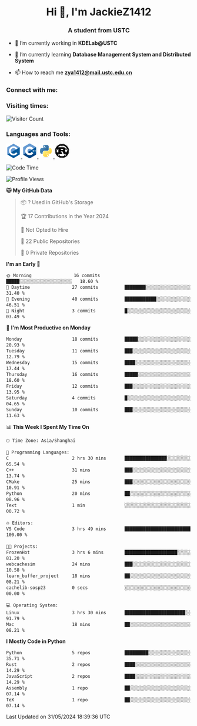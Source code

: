 <h1 align="center">Hi 👋, I'm JackieZ1412</h1>
<h3 align="center">A student from USTC</h3>

- 🔭 I’m currently working in **KDELab@USTC**

- 🌱 I’m currently learning **Database Management System and Distributed System**

- 📫 How to reach me **zya1412@mail.ustc.edu.cn**

<h3 align="left">Connect with me:</h3>
<p align="left">
</p>

<h3 align="left">Visiting times:</h3>
<p align="left">
</p>

![Visitor Count](https://profile-counter.glitch.me/Christmas/count.svg)

<h3 align="left">Languages and Tools:</h3>
<p align="left"> <a href="https://www.cprogramming.com/" target="_blank" rel="noreferrer"> <img src="https://raw.githubusercontent.com/devicons/devicon/master/icons/c/c-original.svg" alt="c" width="40" height="40"/> </a> <a href="https://www.w3schools.com/cpp/" target="_blank" rel="noreferrer"> <img src="https://raw.githubusercontent.com/devicons/devicon/master/icons/cplusplus/cplusplus-original.svg" alt="cplusplus" width="40" height="40"/> </a> <a href="https://www.python.org" target="_blank" rel="noreferrer"> <img src="https://raw.githubusercontent.com/devicons/devicon/master/icons/python/python-original.svg" alt="python" width="40" height="40"/> </a> <a href="https://www.rust-lang.org" target="_blank" rel="noreferrer"> <img src="https://raw.githubusercontent.com/devicons/devicon/master/icons/rust/rust-plain.svg" alt="rust" width="40" height="40"/> </a> </p>



<!--START_SECTION:waka-->
![Code Time](http://img.shields.io/badge/Code%20Time-794%20hrs%2015%20mins-blue)

![Profile Views](http://img.shields.io/badge/Profile%20Views-0-blue)

**🐱 My GitHub Data** 

> 📦 ? Used in GitHub's Storage 
 > 
> 🏆 17 Contributions in the Year 2024
 > 
> 🚫 Not Opted to Hire
 > 
> 📜 22 Public Repositories 
 > 
> 🔑 0 Private Repositories 
 > 
**I'm an Early 🐤** 

```text
🌞 Morning                16 commits          █████░░░░░░░░░░░░░░░░░░░░   18.60 % 
🌆 Daytime                27 commits          ████████░░░░░░░░░░░░░░░░░   31.40 % 
🌃 Evening                40 commits          ████████████░░░░░░░░░░░░░   46.51 % 
🌙 Night                  3 commits           █░░░░░░░░░░░░░░░░░░░░░░░░   03.49 % 
```
📅 **I'm Most Productive on Monday** 

```text
Monday                   18 commits          █████░░░░░░░░░░░░░░░░░░░░   20.93 % 
Tuesday                  11 commits          ███░░░░░░░░░░░░░░░░░░░░░░   12.79 % 
Wednesday                15 commits          ████░░░░░░░░░░░░░░░░░░░░░   17.44 % 
Thursday                 16 commits          █████░░░░░░░░░░░░░░░░░░░░   18.60 % 
Friday                   12 commits          ███░░░░░░░░░░░░░░░░░░░░░░   13.95 % 
Saturday                 4 commits           █░░░░░░░░░░░░░░░░░░░░░░░░   04.65 % 
Sunday                   10 commits          ███░░░░░░░░░░░░░░░░░░░░░░   11.63 % 
```


📊 **This Week I Spent My Time On** 

```text
🕑︎ Time Zone: Asia/Shanghai

💬 Programming Languages: 
C                        2 hrs 30 mins       ████████████████░░░░░░░░░   65.54 % 
C++                      31 mins             ███░░░░░░░░░░░░░░░░░░░░░░   13.74 % 
CMake                    25 mins             ███░░░░░░░░░░░░░░░░░░░░░░   10.91 % 
Python                   20 mins             ██░░░░░░░░░░░░░░░░░░░░░░░   08.96 % 
Text                     1 min               ░░░░░░░░░░░░░░░░░░░░░░░░░   00.72 % 

🔥 Editors: 
VS Code                  3 hrs 49 mins       █████████████████████████   100.00 % 

🐱‍💻 Projects: 
FrozenHot                3 hrs 6 mins        ████████████████████░░░░░   81.20 % 
webcachesim              24 mins             ███░░░░░░░░░░░░░░░░░░░░░░   10.58 % 
learn_buffer_project     18 mins             ██░░░░░░░░░░░░░░░░░░░░░░░   08.21 % 
cachelib-sosp23          0 secs              ░░░░░░░░░░░░░░░░░░░░░░░░░   00.00 % 

💻 Operating System: 
Linux                    3 hrs 30 mins       ███████████████████████░░   91.79 % 
Mac                      18 mins             ██░░░░░░░░░░░░░░░░░░░░░░░   08.21 % 
```

**I Mostly Code in Python** 

```text
Python                   5 repos             █████████░░░░░░░░░░░░░░░░   35.71 % 
Rust                     2 repos             ████░░░░░░░░░░░░░░░░░░░░░   14.29 % 
JavaScript               2 repos             ████░░░░░░░░░░░░░░░░░░░░░   14.29 % 
Assembly                 1 repo              ██░░░░░░░░░░░░░░░░░░░░░░░   07.14 % 
TeX                      1 repo              ██░░░░░░░░░░░░░░░░░░░░░░░   07.14 % 
```




 Last Updated on 31/05/2024 18:39:36 UTC
<!--END_SECTION:waka-->
